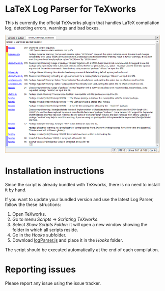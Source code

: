 LaTeX Log Parser for TeXworks
=============================

This is currently the official TeXworks plugin that handles LaTeX compilation log, detecting errors, warnings and bad boxes.

![LaTeX Log Parser](screenshot.png "LaTeX Log Parser")


Installation instructions
=========================

Since the script is already bundled with TeXworks, there is no need to install it by hand.

If you want to update your bundled version and use the latest Log Parser, follow the these istructions:

1. Open TeXworks.
2. Go to menu _Scripts_  → _Scripting TeXworks_.
3. Select _Show Scripts Folder_: it will open a new window showing the folder in which all scripts reside.
4. Go in the _Hooks_ subfolder.
5. Download [logParser.js](logParser.js?raw=true) and place it in the _Hooks_ folder.

The script should be executed automatically at the end of each compilation.


Reporting issues
================

Please report any issue using the issue tracker.
